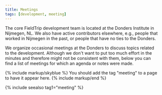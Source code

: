 ```yaml
---
title: Meetings
tags: [development, meeting]
---
```


The core FieldTrip development team is located at the Donders Institute in Nijmegen, NL. We also have active contributors elsewhere, e.g., people that worked in Nijmegen in the past, or people that have no ties to the Donders.

We organize occasional meetings at the Donders to discuss topics related to the development. Although we don't want to put too much effort in the minutes and therefore might not be consistent with them, below you can find a list of meetings for which an agenda or notes were made.

{% include markup/skyblue %}
You should add the tag "meeting" to a page to have it appear here.
{% include markup/end %}

{% include seealso tag1="meeting" %}
